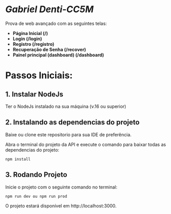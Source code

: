 
# *Gabriel Denti-CC5M*

  Prova de web avançado com as seguintes telas:
  
* **Página Inicial (/)**
* **Login (/login)**
* **Registro (/registro)**
* **Recuperação de Senha (/recover)**
* **Painel principal (dashboard) (/dashboard)**
  
# Passos Iniciais:

## 1. Instalar NodeJs

Ter o NodeJs instalado na sua máquina (v.16 ou superior)

## 2. Instalando as dependencias do projeto

Baixe ou clone este repositorio para sua IDE de preferência.

Abra o terminal do projeto da API e execute o comando para baixar todas as dependencias do projeto:
```
npm install
```
## 3. Rodando Projeto

Inicie o projeto com o seguinte comando no terminal:
```
npm run dev ou npm run prod 
```

O projeto estará disponível em http://localhost:3000.

